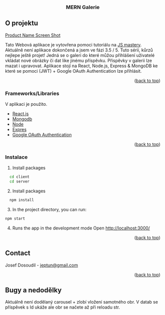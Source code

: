 <div id="top"></div>


<!-- PROJECT LOGO -->
<br />
<div align="center">
  <h3 align="center">MERN Galerie</h3>
</div>

<!-- ABOUT THE PROJECT -->
## O projektu

[Product Name Screen Shot][product-screenshot]

Tato Webová aplikace je vytovřena pomoci tutoriálu na [JS mastery](https://www.youtube.com/watch?v=ngc9gnGgUdA&ab_channel=JavaScriptMastery).
Aktuálně není aplikace dokončená a jsem ve fázi 3.5 / 5. Tuto sérii, kůrzů nejlepe ještě projet!
Jedná se o galeri do které můžou přihlášení uživatelé vkládat nové obrázky či dat like jinému příspěvku. 
Přispěvky v galerii lze mazat i upravovat. Aplikace stojí na React, Node.js, Express & MongoDB ke které se pomoci (JWT) + Google OAuth Authentication lze přihlásit. 

<p align="right">(<a href="#top">back to top</a>)</p>



### Frameworks/Libraries

V aplikaci je použito.

* [React.js](https://reactjs.org/)
* [Mongodb](https://mongodb.com/)
* [Node](https://nodejs.org/en/)
* [Expres](https://expressjs.com/)
* [Google OAuth Authentication](https://console.cloud.google.com/)


<p align="right">(<a href="#top">back to top</a>)</p>


<!-- GETTING STARTED -->

### Instalace
1. Install packages
```sh
  cd client 
  cd server
  ```
2. Install packages
```sh
  npm install 
  ```
3. In the project directory, you can run:
  ```sh
  npm start 
  ```
4. Runs the app in the development mode Open [http://localhost:3000/](http://localhost:3000)


<p align="right">(<a href="#top">back to top</a>)</p>

<!-- CONTACT -->
## Contact

Josef Dosoudil  - jeptun@gmail.com

<p align="right">(<a href="#top">back to top</a>)</p>

## Bugy a nedodělky
Aktuálně není dodělaný carousel + zlobí vložení samotného obr. V datab se příspěvek s Id ukáže ale obr se načete až při reloadu str. 

<!-- MARKDOWN LINKS & IMAGES -->

[product-screenshot]: images/img1.PNG
